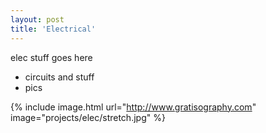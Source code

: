```yaml
---
layout: post
title: 'Electrical'
---
```


elec stuff goes here
- circuits and stuff
- pics


{% include image.html url="http://www.gratisography.com" image="projects/elec/stretch.jpg" %}
